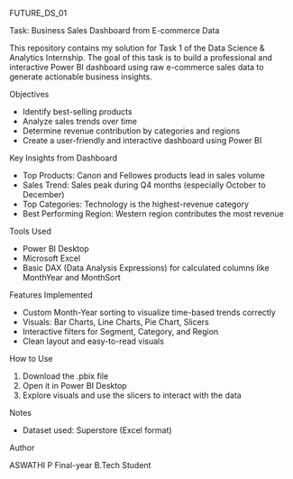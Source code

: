 
FUTURE_DS_01

Task: Business Sales Dashboard from E-commerce Data

This repository contains my solution for Task 1 of the Data Science & Analytics Internship. The goal of this task is to build a professional and interactive Power BI dashboard using raw e-commerce sales data to generate actionable business insights.

Objectives

* Identify best-selling products
* Analyze sales trends over time
* Determine revenue contribution by categories and regions
* Create a user-friendly and interactive dashboard using Power BI


Key Insights from Dashboard

* Top Products: Canon and Fellowes products lead in sales volume
* Sales Trend: Sales peak during Q4 months (especially October to December)
* Top Categories: Technology is the highest-revenue category
* Best Performing Region: Western region contributes the most revenue

Tools Used

* Power BI Desktop
* Microsoft Excel
* Basic DAX (Data Analysis Expressions) for calculated columns like MonthYear and MonthSort

Features Implemented

* Custom Month-Year sorting to visualize time-based trends correctly
* Visuals: Bar Charts, Line Charts, Pie Chart, Slicers
* Interactive filters for Segment, Category, and Region
* Clean layout and easy-to-read visuals

How to Use

1. Download the .pbix file
2. Open it in Power BI Desktop
3. Explore visuals and use the slicers to interact with the data

Notes

* Dataset used: Superstore (Excel format)

Author

ASWATHI P
Final-year B.Tech Student

